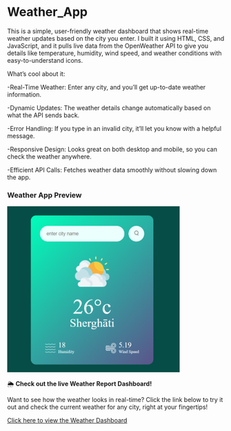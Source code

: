 # Weather_App

This is a simple, user-friendly weather dashboard that shows real-time weather updates based on the city you enter. I built it using HTML, CSS, and JavaScript, and it pulls live data from the OpenWeather API to give you details like temperature, humidity, wind speed, and weather conditions with easy-to-understand icons.

What’s cool about it:

-Real-Time Weather: Enter any city, and you’ll get up-to-date weather information.

-Dynamic Updates: The weather details change automatically based on what the API sends back.

-Error Handling: If you type in an invalid city, it’ll let you know with a helpful message.

-Responsive Design: Looks great on both desktop and mobile, so you can check the weather anywhere.

-Efficient API Calls: Fetches weather data smoothly without slowing down the app.



### Weather App Preview

<img src="Preview.png" alt="Weather App" width="400"/>



🌦 **Check out the live Weather Report Dashboard!**  

Want to see how the weather looks in real-time? Click the link below to try it out and check the current weather for any city, right at your fingertips!

[Click here to view the Weather Dashboard](https://weather-app-api-dashboard.netlify.app/)

